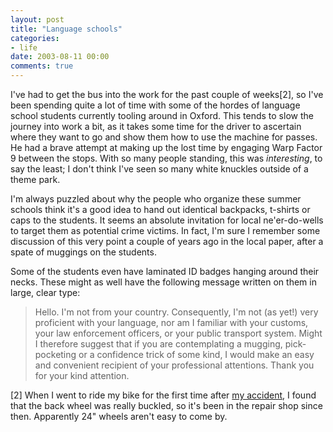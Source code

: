 ```yaml
---
layout: post
title: "Language schools"
categories:
- life
date: 2003-08-11 00:00
comments: true
---
```


<p>I've had to get the bus into the work for the past couple of weeks[2], so I've been spending quite a lot of time with some of the hordes of language school students currently tooling around in Oxford. This tends to slow the journey into work a bit, as it takes some time for the driver to ascertain where they want to go and show them how to use the machine for passes. He had a brave attempt at making up the lost time by engaging Warp Factor 9 between the stops. With so many people standing, this was <em>interesting</em>, to say the least; I don't think I've seen so many white knuckles outside of a theme park.</p>

<p>I'm always puzzled about why the people who organize these summer schools think it's a good idea to hand out identical backpacks, t-shirts or caps to the students. It seems an absolute invitation for local ne'er-do-wells to target them as potential crime victims. In fact, I'm sure I remember some discussion of this very point a couple of years ago in the local paper, after a spate of muggings on the students.</p>

<p>Some of the students even have laminated ID badges hanging around their necks. These might as well have the following message written on them in large, clear type:</p>

<blockquote><p>Hello. I'm not from your country. Consequently, I'm not (as yet!) very proficient with your language, nor am I familiar with your customs, your law enforcement officers, or your public transport system. Might I therefore suggest that if you are contemplating a mugging, pick-pocketing or a confidence trick of some kind, I would make an easy and convenient recipient of your professional attentions. Thank you for your kind attention.</p></blockquote>

<p>[2] When I went to ride my bike for the first time after <a href="http://www.rousette.org.uk/blog/archives/casualty/">my accident</a>, I found that the back wheel was really buckled, so it's been in the repair shop since then. Apparently 24" wheels aren't easy to come by.</p>


